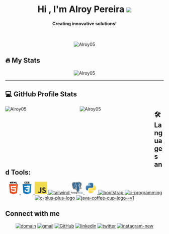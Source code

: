<h1 align="center">Hi , I'm Alroy Pereira <img src="https://media.giphy.com/media/hvRJCLFzcasrR4ia7z/giphy.gif" width="35"></h1>
</hr>
<h4 align="center">Creating innovative solutions!</h4>
<br>
<p align="center"> <img src="https://komarev.com/ghpvc/?username=Alroy05&label=Alroy's%20Profile%20Views%20&color=dc143c&style=plastic" alt="Alroy05" /> </p>

## 🔥 My Stats
<p align="center"><img align="center" src="https://github-readme-streak-stats.herokuapp.com/?user=Alroy05&theme=gotham" alt="Alroy05" /></p>

<hr>

<h2>💻 GitHub Profile Stats</h2>
<img align="left" width="47%" src="https://github-readme-stats.vercel.app/api?username=Alroy05&show_icons=true&locale=en&theme=gotham" alt="Alroy05" height="192px"/>
<img align="left" width="47%" src="https://github-readme-stats.vercel.app/api/top-langs?username=Alroy05&show_icons=true&locale=en&layout=compact&theme=gotham" alt="Alroy05" height="192px"/>

<h2 align="left">🛠️ Languages and Tools:</h2>
<p align="center">
    <a href="https://www.w3.org/html/" target="_blank"> <img src="https://raw.githubusercontent.com/devicons/devicon/master/icons/html5/html5-original-wordmark.svg" alt="html5" width="40" height="40"/> </a>
    <a href="https://www.w3schools.com/css/" target="_blank"> <img src="https://raw.githubusercontent.com/devicons/devicon/master/icons/css3/css3-original-wordmark.svg" alt="css3" width="40" height="40"/> </a>
    <a href="https://developer.mozilla.org/en-US/docs/Web/JavaScript" target="_blank"> <img src="https://raw.githubusercontent.com/devicons/devicon/master/icons/javascript/javascript-original.svg" alt="javascript" width="40" height="40"/> </a>
    <a href="https://tailwindcss.com/" target="_blank"> <img src="https://www.vectorlogo.zone/logos/tailwindcss/tailwindcss-icon.svg" alt="tailwind" width="40" height="40"/> </a>
    <a href="https://www.postgresql.org" target="_blank"> <img src="https://raw.githubusercontent.com/devicons/devicon/master/icons/postgresql/postgresql-original-wordmark.svg" alt="postgresql" width="40" height="40"/> </a>
    <a href="https://www.python.org" target="_blank"> <img src="https://raw.githubusercontent.com/devicons/devicon/master/icons/python/python-original.svg" alt="python" width="40" height="40"/> </a>
  <a href="https://getbootstrap.com/" target="_blank"><img width="45" height="45" src="https://img.icons8.com/color/48/bootstrap.png" alt="bootstrap"/> </a>
  <a href="#" target="_blank"><img width="45" height="45" src="https://img.icons8.com/color/48/c-programming.png" alt="c-programming"/> </a>
  <a href="#" target="_blank"><img width="45" height="45" src="https://img.icons8.com/fluency/48/c-plus-plus-logo.png" alt="c-plus-plus-logo"/> </a>
  <a href="#" target="_blank"> <img width="45" height="45" src="https://img.icons8.com/color/48/java-coffee-cup-logo--v1.png" alt="java-coffee-cup-logo--v1"/> </a>
    </p>

## Connect with me

<p align="center">
  <a href="https://alroy05.github.io/alroypereira/"><img width="50" height="50" src="https://img.icons8.com/3d-fluency/94/domain.png" alt="domain"/></a>
	<a href="mailto:alroypereira05@gmail.com"><img width="55" height="55" src="https://img.icons8.com/arcade/64/gmail.png" alt="gmail"/></a>
	<a href="https://github.com/Alroy05"><img width="50" height="50" src="https://img.icons8.com/3d-fluency/94/github.png" alt="GitHub"/></a>
	<a href="https://www.linkedin.com/in/alroy-pereira-2b3631248/"><img height="50" width="50" src="https://img.icons8.com/3d-fluency/94/linkedin.png" alt="linkedin"/></a>
	<a href="https://twitter.com/AlroyPereira3"><img width="48" height="48" src="https://img.icons8.com/fluency/48/twitter.png" alt="twitter"/></a>
	<a href="https://www.instagram.com/alroy_pereira/"><img width="50" height="50" src="https://img.icons8.com/3d-fluency/94/instagram-new.png" alt="instagram-new"/></a>
</p>
  
